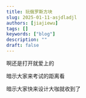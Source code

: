 ```yaml
---
title: 玩俄罗斯方块
slug: 2025-01-11-asjdladjl
authors: [jiajiewu]
tags: []
keywords: ["blog"]
description: ""
draft: false
---
```

啊还是打开就爱上的

暗示大家来考试的距离看

暗示大家快来设计大咖就收到了
